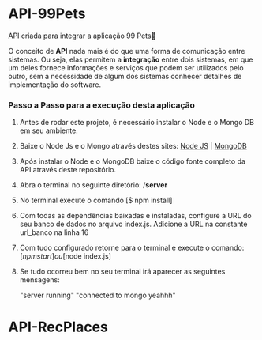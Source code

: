 # API-99Pets
API criada para integrar a aplicação 99 Pets🐶

O conceito de **API** nada mais é do que uma forma de comunicação entre sistemas. Ou seja, elas permitem a **integração** entre dois sistemas, em que um deles fornece informações e serviços que podem ser utilizados pelo outro, sem a necessidade de algum dos sistemas conhecer detalhes de implementação do software.

### Passo a Passo para a execução desta aplicação

1. Antes de rodar este projeto,  é necessário instalar o Node e o Mongo DB em seu ambiente. 

2. Baixe o Node Js e o Mongo através destes sites: [Node JS](https://nodejs.org/en/) | [MongoDB](https://www.mongodb.com/try/download/community)

3. Após instalar o Node e o MongoDB baixe o código fonte completo da API através deste repositório.

4. Abra o terminal no seguinte diretório: /**server**

5. No terminal execute o comando [$ npm install]

6. Com todas as dependências baixadas e instaladas, configure a URL do seu banco de dados no arquivo index.js. Adicione a URL na constante url_banco na linha 16

7. Com tudo configurado retorne para o terminal e execute o comando: [$npm start] ou [$node index.js]

8. Se tudo ocorreu bem no seu terminal irá aparecer as seguintes mensagens:

   "server running"
   "connected to mongo yeahhh"

# API-RecPlaces
